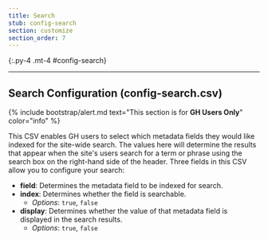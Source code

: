 ```yaml
---
title: Search
stub: config-search
section: customize
section_order: 7
---
```


{:.py-4 .mt-4 #config-search}
***

## Search Configuration (config-search.csv)

{% include bootstrap/alert.md text="This section is for **GH Users Only**" color="info" %}

This CSV enables GH users to select which metadata fields they would like indexed for the site-wide search. The values here will determine the results that appear when the site's users search for a term or phrase using the search box on the right-hand side of the header. Three fields in this CSV allow you to configure your search:

- **field**: Determines the metadata field to be indexed for search. 
- **index**: Determines whether the field is searchable. 
    - *Options*: `true`, `false`
- **display**: Determines whether the value of that metadata field is displayed in the search results.
    - *Options*: `true`, `false`